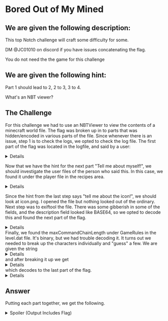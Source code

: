 # Bored Out of My Mined

## We are given the following description: 
This top Notch challenge will craft some difficulty for some.

DM @JC01010 on discord if you have issues concatenating the flag.

You do not need the the game for this challenge

## We are given the following hint:
Part 1 should lead to 2, 2 to 3, 3 to 4.

What's an NBT viewer?

## The Challenge

For this challenge we had to use an NBTViewer to view the contents of a minecraft world file. The flag was broken up in to parts that was hidden/encoded in various parts of the file. Since whenever there is an issue, step 1 is to check the logs, we opted to check the log file. The first part of the flag was located in the logfile, and said by a user:

<details>
Note: Found inside log file by searching for "flag"
[2:16:52] [Server thread/INFO]: <Herobrine> pt 1: flag{d0_5
  
[2:16:52] [Server thread/INFO]: <Herobrine> Tell me about myself!
flag{d0_5
</details>

Now that we have the hint for the next part "Tell me about myself!", we should investigate the user files of the person who said this. In this case, we found it under the player file in the recipes area.
<details>
minecraft:tell me about the icon!
  
minecraft:7@R5_R (pt 2)
</details>

Since the hint from the last step says "tell me about the icon!", we should look at icon.png. I opened the file but nothing looked out of the ordinary. Next step was to exiftool the file. There was some gibberish in some of the fields, and the description field looked like BASE64, so we opted to decode this and found the next part of the flag.
<details>
Finally, tell me about the level - perhaps, the command length?
  
pt 3: 0Tat3?_ 
</details>
Finally, we found the maxCommandChainLength under GameRules in the level.dat file. It's binary, but we had trouble decoding it. It turns out we needed to break up the characters individually and "guess" a few. We are given the string <details>11211652581215153161125</details> and after breaking it up we get <details>112 116 52 58 121 51 53 161 125</details> which decodes to the last part of the flag. 
<details>
pt4:y35¡}
</details>

## Answer 
Putting each part together, we get the following. 
<details><summary>Spoiler (Output Includes Flag)</summary>
<p>
```
flag{d0_57@R5_R0Tat3?_y35¡}
```

</p>
</details>
